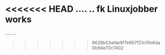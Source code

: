 <<<<<<< HEAD
.... ..
fk
Linuxjobber works
=======
...... ..
>>>>>>> 8628b53afde9f7e667f21cf5b6da0b94e70c7402
